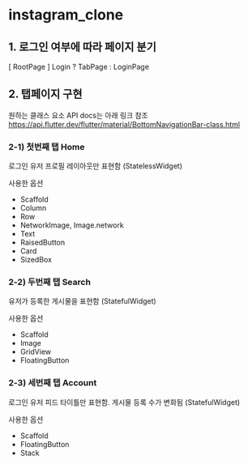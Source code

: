 # instagram_clone

## 1. 로그인 여부에 따라 페이지 분기

[ RootPage ]
Login ? TabPage : LoginPage

## 2. 탭페이지 구현

원하는 클래스 요소 API docs는 아래 링크 참조
https://api.flutter.dev/flutter/material/BottomNavigationBar-class.html

### 2-1) 첫번째 탭 Home

로그인 유저 프로필 레이아웃만 표현함 (StatelessWidget)

사용한 옵션

- Scaffold
- Column
- Row
- NetworkImage, Image.network
- Text
- RaisedButton
- Card
- SizedBox

### 2-2) 두번째 탭 Search

유저가 등록한 게시물을 표현함 (StatefulWidget)

사용한 옵션

- Scaffold
- Image
- GridView
- FloatingButton

### 2-3) 세번째 탭 Account

로그인 유저 피드 타이틀만 표현함.
게시물 등록 수가 변화됨 (StatefulWidget)

사용한 옵션

- Scaffold
- FloatingButton
- Stack
